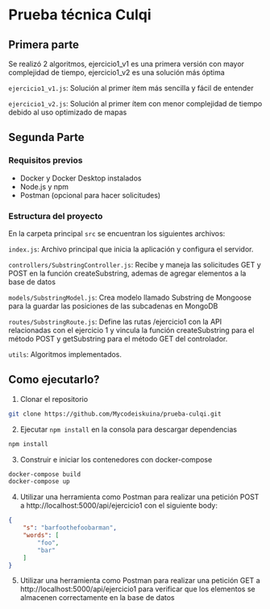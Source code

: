 # Prueba técnica Culqi

## Primera parte

Se realizó 2 algoritmos, ejercicio1_v1 es una primera versión con mayor complejidad de tiempo, ejercicio1_v2 es una solución más óptima

```ejercicio1_v1.js```: Solución al primer ítem más sencilla y fácil de entender

```ejercicio1_v2.js```: Solución al primer ítem con menor complejidad de tiempo debido al uso optimizado de mapas

## Segunda Parte 

### Requisitos previos
* Docker y Docker Desktop instalados
* Node.js y npm 
* Postman (opcional para hacer solicitudes)

### Estructura del proyecto

En la carpeta principal ```src``` se encuentran los siguientes archivos: 

```index.js```: Archivo principal que inicia la aplicación y configura el servidor.

```controllers/SubstringController.js```: Recibe y maneja las solicitudes GET y POST en la función createSubstring, ademas de agregar elementos a la base de datos

```models/SubstringModel.js```:  Crea modelo llamado Substring de Mongoose para la guardar las posiciones de las subcadenas en MongoDB

```routes/SubstringRoute.js```: Define las rutas /ejercicio1 con la API relacionadas con el ejercicio 1 y vincula la función createSubstring para el método POST y getSubstring para el método GET del controlador.

```utils```: Algoritmos implementados.

## Como ejecutarlo?

1. Clonar el repositorio
```bash
git clone https://github.com/Mycodeiskuina/prueba-culqi.git
```
2. Ejecutar ```npm install``` en la consola para descargar dependencias
```bash
npm install
```
3. Construir e iniciar los contenedores con docker-compose
```bash
docker-compose build
docker-compose up
```

4. Utilizar una herramienta como Postman para realizar una petición POST a http://localhost:5000/api/ejercicio1 con el siguiente body:

```json
{
    "s": "barfoothefoobarman",
    "words": [
        "foo",
        "bar"
    ]
}
```

5. Utilizar una herramienta como Postman para realizar una petición GET a http://localhost:5000/api/ejercicio1 para verificar que los elementos se almacenen correctamente en la base de datos









